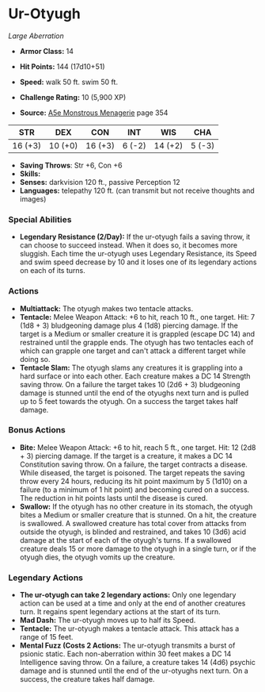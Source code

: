 # Ur-Otyugh

*Large* *Aberration*

- **Armor Class:** 14
- **Hit Points:** 144 (17d10+51)
- **Speed:** walk 50 ft. swim 50 ft.

- **Challenge Rating:** 10 (5,900 XP)
- **Source:** [A5e Monstrous Menagerie](https://enpublishingrpg.com/products/level-up-monstrous-menagerie-a5e) page 354

| STR | DEX | CON | INT | WIS | CHA |
| --- | --- | --- | --- | --- | --- |
| 16 (+3) | 10 (+0) | 16 (+3) | 6 (-2) | 14 (+2) | 5 (-3) |

- **Saving Throws**: Str +6, Con +6
- **Skills:** 
- **Senses:** darkvision 120 ft., passive Perception 12
- **Languages:** telepathy 120 ft. (can transmit but not receive thoughts and images)

### Special Abilities

- **Legendary Resistance (2/Day):** If the ur-otyugh fails a saving throw, it can choose to succeed instead. When it does so, it becomes more sluggish. Each time the ur-otyugh uses Legendary Resistance, its Speed and swim speed decrease by 10 and it loses one of its legendary actions on each of its turns.

### Actions

- **Multiattack:** The otyugh makes two tentacle attacks.
- **Tentacle:** Melee Weapon Attack: +6 to hit, reach 10 ft., one target. Hit: 7 (1d8 + 3) bludgeoning damage plus 4 (1d8) piercing damage. If the target is a Medium or smaller creature  it is grappled (escape DC 14) and restrained until the grapple ends. The otyugh has two tentacles  each of which can grapple one target and can't attack a different target while doing so.
- **Tentacle Slam:** The otyugh slams any creatures it is grappling into a hard surface or into each other. Each creature makes a DC 14 Strength saving throw. On a failure  the target takes 10 (2d6 + 3) bludgeoning damage  is stunned until the end of the otyughs next turn  and is pulled up to 5 feet towards the otyugh. On a success  the target takes half damage.

### Bonus Actions

- **Bite:** Melee Weapon Attack: +6 to hit, reach 5 ft., one target. Hit: 12 (2d8 + 3) piercing damage. If the target is a creature, it makes a DC 14 Constitution saving throw. On a failure, the target contracts a disease. While diseased, the target is poisoned. The target repeats the saving throw every 24 hours, reducing its hit point maximum by 5 (1d10) on a failure (to a minimum of 1 hit point) and becoming cured on a success. The reduction in hit points lasts until the disease is cured.
- **Swallow:** If the otyugh has no other creature in its stomach, the otyugh bites a Medium or smaller creature that is stunned. On a hit, the creature is swallowed. A swallowed creature has total cover from attacks from outside the otyugh, is blinded and restrained, and takes 10 (3d6) acid damage at the start of each of the otyugh's turns. If a swallowed creature deals 15 or more damage to the otyugh in a single turn, or if the otyugh dies, the otyugh vomits up the creature.



### Legendary Actions

- **The ur-otyugh can take 2 legendary actions:** Only one legendary action can be used at a time and only at the end of another creatures turn. It regains spent legendary actions at the start of its turn.
- **Mad Dash:** The ur-otyugh moves up to half its Speed.
- **Tentacle:** The ur-otyugh makes a tentacle attack. This attack has a range of 15 feet.
- **Mental Fuzz (Costs 2 Actions:** The ur-otyugh transmits a burst of psionic static. Each non-aberration within 30 feet makes a DC 14 Intelligence saving throw. On a failure, a creature takes 14 (4d6) psychic damage and is stunned until the end of the ur-otyughs next turn. On a success, the creature takes half damage.
